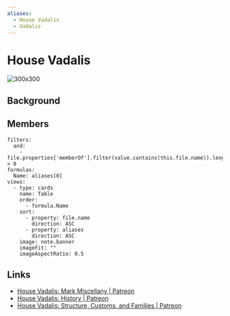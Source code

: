 ```yaml
---
aliases:
  - House Vadalis
  - Vadalis
---
```

# House Vadalis

![300x300](/_files/house-vadalis-symbol.png)

## Background


## Members
```base
filters:
  and:
    - file.properties['memberOf'].filter(value.contains(this.file.name)).length > 0
formulas:
  Name: aliases[0]
views:
  - type: cards
    name: Table
    order:
      - formula.Name
    sort:
      - property: file.name
        direction: ASC
      - property: aliases
        direction: ASC
    image: note.banner
    imageFit: ""
    imageAspectRatio: 0.5

```

## Links

- [House Vadalis: Mark Miscellany \| Patreon](https://www.patreon.com/posts/house-vadalis-133796398)
- [House Vadalis: History \| Patreon](https://www.patreon.com/posts/house-vadalis-134228360)
- [House Vadalis: Structure, Customs, and Families \| Patreon](https://www.patreon.com/posts/house-vadalis-135304210)